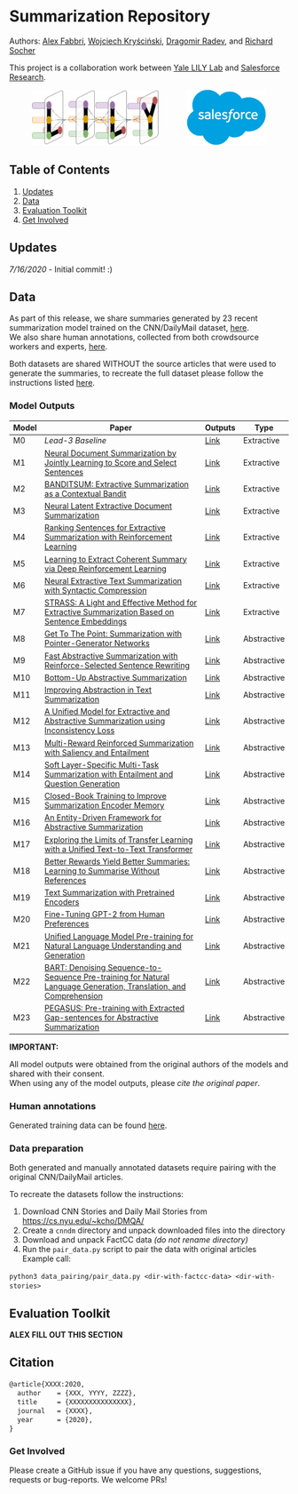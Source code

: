 # Summarization Repository 
Authors: [Alex Fabbri](link), [Wojciech Kryściński](https://twitter.com/iam_wkr), [Dragomir Radev](), and [Richard Socher](https://www.socher.org/)

This project is a collaboration work between [Yale LILY Lab](https://yale-lily.github.io/) and [Salesforce Research](https://einstein.ai/).

<p align="center">
<img src="./lily-logo.png" height="100" alt="LILY Logo" style="padding-right:160">
&nbsp;&nbsp;&nbsp;&nbsp;&nbsp;&nbsp;&nbsp;&nbsp;&nbsp;&nbsp;&nbsp;
<img src="./logo-salesforce.svg" height="100" alt="Salesforce Logo"> 
</p>

## Table of Contents

1. [Updates](#updates)
2. [Data](#data)
3. [Evaluation Toolkit](#evaluation-toolkit)
4. [Get Involved](#get-involved)

## Updates
_7/16/2020_ - Initial commit! :) 

## Data
As part of this release, we share summaries generated by 23 recent summarization model trained on the CNN/DailyMail dataset, [here](#model-outputs).</br>
We also share human annotations, collected from both crowdsource workers and experts, [here](#human-annotations).

Both datasets are shared WITHOUT the source articles that were used to generate the summaries, to recreate the full dataset please follow the instructions listed [here](#data-preparation). 

### Model Outputs

|Model|Paper|Outputs|Type|
|-|-|-|-|
|M0|_Lead-3 Baseline_|[Link](https://storage.googleapis.com/sfr-summarization-repo-research/M0.tar.gz)|Extractive|
|M1|[Neural Document Summarization by Jointly Learning to Score and Select Sentences](https://www.aaai.org/ocs/index.php/AAAI/AAAI18/paper/view/16838/16118)|[Link](https://storage.googleapis.com/sfr-summarization-repo-research/M1.tar.gz)|Extractive|
|M2|[BANDITSUM: Extractive Summarization as a Contextual Bandit](http://aclweb.org/anthology/P18-1061)|[Link](https://storage.googleapis.com/sfr-summarization-repo-research/M2.tar.gz)|Extractive|
|M3|[Neural Latent Extractive Document Summarization](http://aclweb.org/anthology/D18-1088)|[Link](https://storage.googleapis.com/sfr-summarization-repo-research/M3.tar.gz)|Extractive|
|M4|[Ranking Sentences for Extractive Summarization with Reinforcement Learning](https://www.aclweb.org/anthology/N18-1158/)|[Link](https://storage.googleapis.com/sfr-summarization-repo-research/M4.tar.gz)|Extractive|
|M5|[Learning to Extract Coherent Summary via Deep Reinforcement Learning](https://www.aaai.org/ocs/index.php/AAAI/AAAI18/paper/view/16838/16118)|[Link](https://storage.googleapis.com/sfr-summarization-repo-research/M5.tar.gz)|Extractive|
|M6|[Neural Extractive Text Summarization with Syntactic Compression](https://www.aclweb.org/anthology/D19-1324/)|[Link](https://storage.googleapis.com/sfr-summarization-repo-research/M6.tar.gz)|Extractive|
|M7|[STRASS: A Light and Effective Method for Extractive Summarization Based on Sentence Embeddings](https://www.aclweb.org/anthology/P19-2034/)|[Link](https://storage.googleapis.com/sfr-summarization-repo-research/M7.tar.gz)|Extractive|
|M8|[Get To The Point: Summarization with Pointer-Generator Networks](http://aclweb.org/anthology/P17-1099)|[Link](https://storage.googleapis.com/sfr-summarization-repo-research/M8.tar.gz)|Abstractive|
|M9|[Fast Abstractive Summarization with Reinforce-Selected Sentence Rewriting](https://www.aclweb.org/anthology/P18-1063)|[Link](https://storage.googleapis.com/sfr-summarization-repo-research/M9.tar.gz)|Abstractive|
|M10|[Bottom-Up Abstractive Summarization](https://www.aclweb.org/anthology/D18-1443/)|[Link](https://storage.googleapis.com/sfr-summarization-repo-research/M10.tar.gz)|Abstractive|
|M11|[Improving Abstraction in Text Summarization](http://aclweb.org/anthology/D18-1207)|[Link](https://storage.googleapis.com/sfr-summarization-repo-research/M11.tar.gz)|Abstractive|
|M12|[A Unified Model for Extractive and Abstractive Summarization using Inconsistency Loss](http://aclweb.org/anthology/P18-1013)|[Link](https://storage.googleapis.com/sfr-summarization-repo-research/M12.tar.gz)|Abstractive|
|M13|[Multi-Reward Reinforced Summarization with Saliency and Entailment](http://aclweb.org/anthology/N18-2102)|[Link](https://storage.googleapis.com/sfr-summarization-repo-research/M13.tar.gz)|Abstractive|
|M14|[Soft Layer-Specific Multi-Task Summarization with Entailment and Question Generation](http://aclweb.org/anthology/P18-1064)|[Link](https://storage.googleapis.com/sfr-summarization-repo-research/M14.tar.gz)|Abstractive|
|M15|[Closed-Book Training to Improve Summarization Encoder Memory](http://aclweb.org/anthology/D18-1440)|[Link](https://storage.googleapis.com/sfr-summarization-repo-research/M15.tar.gz)|Abstractive|
|M16|[An Entity-Driven Framework for Abstractive Summarization](https://www.aclweb.org/anthology/D19-1323/)|[Link](https://storage.googleapis.com/sfr-summarization-repo-research/M16.tar.gz)|Abstractive|
|M17|[Exploring the Limits of Transfer Learning with a Unified Text-to-Text Transformer](https://arxiv.org/abs/1910.10683)|[Link](https://storage.googleapis.com/sfr-summarization-repo-research/M17.tar.gz)|Abstractive|
|M18|[Better Rewards Yield Better Summaries: Learning to Summarise Without References](https://www.aclweb.org/anthology/D19-1307)|[Link](https://storage.googleapis.com/sfr-summarization-repo-research/M18.tar.gz)|Abstractive|
|M19|[Text Summarization with Pretrained Encoders](https://www.aclweb.org/anthology/D19-1387)|[Link](https://storage.googleapis.com/sfr-summarization-repo-research/M19.tar.gz)|Abstractive|
|M20|[Fine-Tuning GPT-2 from Human Preferences](https://openai.com/blog/fine-tuning-gpt-2/)|[Link](https://storage.googleapis.com/sfr-summarization-repo-research/M20.tar.gz)|Abstractive|
|M21|[Unified Language Model Pre-training for Natural Language Understanding and Generation](https://arxiv.org/abs/1905.03197)|[Link](https://storage.googleapis.com/sfr-summarization-repo-research/M21.tar.gz)|Abstractive|
|M22|[BART: Denoising Sequence-to-Sequence Pre-training for Natural Language Generation, Translation, and Comprehension](https://www.aclweb.org/anthology/2020.acl-main.703)|[Link](https://storage.googleapis.com/sfr-summarization-repo-research/M22.tar.gz)|Abstractive|
|M23|[PEGASUS: Pre-training with Extracted Gap-sentences for Abstractive Summarization](https://arxiv.org/pdf/1912.08777.pdf)|[Link](https://storage.googleapis.com/sfr-summarization-repo-research/M23.tar.gz)|Abstractive|

**IMPORTANT:** 

All model outputs were obtained from the original authors of the models and shared with their consent.<br/>
When using any of the model outputs, please _cite the original paper_.


### Human annotations
Generated training data can be found [here](https://storage.googleapis.com/sfr-summarization-repo-research/model_annotations.aligned.jsonl).

### Data preparation

Both generated and manually annotated datasets require pairing with the original CNN/DailyMail articles.

To recreate the datasets follow the instructions:
1. Download CNN Stories and Daily Mail Stories from https://cs.nyu.edu/~kcho/DMQA/
2. Create a `cnndm` directory and unpack downloaded files into the directory
3. Download and unpack FactCC data _(do not rename directory)_
4. Run the `pair_data.py` script to pair the data with original articles
Example call:

`python3 data_pairing/pair_data.py <dir-with-factcc-data> <dir-with-stories>`

## Evaluation Toolkit

**ALEX FILL OUT THIS SECTION**


## Citation

```
@article{XXXX:2020,
  author    = {XXX, YYYY, ZZZZ},
  title     = {XXXXXXXXXXXXXXX},
  journal   = {XXXX},
  year      = {2020},
}
```

### Get Involved

Please create a GitHub issue if you have any questions, suggestions, requests or bug-reports. 
We welcome PRs!
